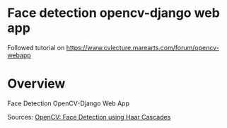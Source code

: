 # Face detection opencv-django web app
Followed tutorial on https://www.cvlecture.marearts.com/forum/opencv-webapp

# Overview
Face Detection OpenCV-Django Web App

Sources:
[OpenCV: Face Detection using Haar Cascades](https://docs.opencv.org/3.3.1/d7/d8b/tutorial_py_face_detection.html)
